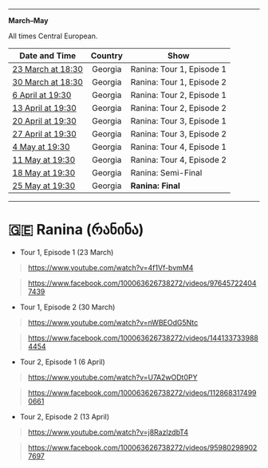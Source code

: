 [ ](https://pbs.twimg.com/media/F8E2hFPaYAAXpf9?format=jpg&name=large)

*****

**March–May**

All times Central European.

Date and Time | Country | Show
---|:---:|---
[23 March at 18:30](https://www.timeanddate.com/worldclock/fixedtime.html?iso=20240323T22&p1=371) | Georgia | Ranina: Tour 1, Episode 1
[30 March at 18:30](https://www.timeanddate.com/worldclock/fixedtime.html?iso=20240330T22&p1=371) | Georgia | Ranina: Tour 1, Episode 2
[6 April at 19:30](https://www.timeanddate.com/worldclock/fixedtime.html?iso=20240406T22&p1=371) | Georgia | Ranina: Tour 2, Episode 1
[13 April at 19:30](https://www.timeanddate.com/worldclock/fixedtime.html?iso=20240406T22&p1=371) | Georgia | Ranina: Tour 2, Episode 2
[20 April at 19:30](https://www.timeanddate.com/worldclock/fixedtime.html?iso=20240406T22&p1=371) | Georgia | Ranina: Tour 3, Episode 1
[27 April at 19:30](https://www.timeanddate.com/worldclock/fixedtime.html?iso=20240406T22&p1=371) | Georgia | Ranina: Tour 3, Episode 2
[4 May at 19:30](https://www.timeanddate.com/worldclock/fixedtime.html?iso=20240504T22&p1=371) | Georgia | Ranina: Tour 4, Episode 1
[11 May at 19:30](https://www.timeanddate.com/worldclock/fixedtime.html?iso=20240511T22&p1=371) | Georgia | Ranina: Tour 4, Episode 2
[18 May at 19:30](https://www.timeanddate.com/worldclock/fixedtime.html?iso=20240518T22&p1=371) | Georgia | Ranina: Semi-Final
[25 May at 19:30](https://www.timeanddate.com/worldclock/fixedtime.html?iso=20240525T22&p1=371) | Georgia | **Ranina: Final**

*****

# 🇬🇪 Ranina (რანინა)

* Tour 1, Episode 1 (23 March)

> https://www.youtube.com/watch?v=4f1Vf-bvmM4

> https://www.facebook.com/100063626738272/videos/976457224047439

* Tour 1, Episode 2 (30 March)

> https://www.youtube.com/watch?v=nWBEOdG5Ntc

> https://www.facebook.com/100063626738272/videos/1441337339884454

* Tour 2, Episode 1 (6 April)

> https://www.youtube.com/watch?v=U7A2wODt0PY

> https://www.facebook.com/100063626738272/videos/1128683174990661

* Tour 2, Episode 2 (13 April)

> https://www.youtube.com/watch?v=j8RazlzdbT4

> https://www.facebook.com/100063626738272/videos/959802989027697

